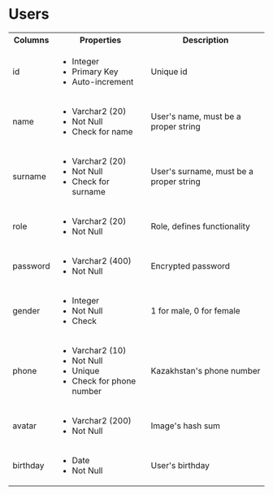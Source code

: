 # Users

<table>
  <tr>
    <th>Columns</th>
    <th>Properties</th>
    <th>Description</th>
  </tr>
  <tr>
    <td>id</td>
    <td>
      <ul>
        <li>Integer</li>
        <li>Primary Key</li>
        <li>Auto-increment</li>
      </ul>
    </td>
    <td>Unique id</td>
  </tr>
  <tr>
    <td>name</td>
    <td>
      <ul>
        <li>Varchar2 (20)</li>
        <li>Not Null</li>
        <li>Check for name</li>
      </ul>
    </td>
    <td>User's name, must be a proper string</td>
  </tr>
  <tr>
    <td>surname</td>
    <td>
      <ul>
        <li>Varchar2 (20)</li>
        <li>Not Null</li>
        <li>Check for surname</li>
      </ul>
    </td>
    <td>User's surname, must be a proper string</td>
  </tr>
  <tr>
    <td>role</td>
    <td>
      <ul>
        <li>Varchar2 (20)</li>
        <li>Not Null</li>
      </ul>
    </td>
    <td>Role, defines functionality</td>
  </tr>
  <tr>
    <td>password</td>
    <td>
      <ul>
        <li>Varchar2 (400)</li>
        <li>Not Null</li>
      </ul>
    </td>
    <td>Encrypted password</td>
  </tr>
  <tr>
    <td>gender</td>
    <td>
      <ul>
        <li>Integer</li>
        <li>Not Null</li>
        <li>Check</li>
      </ul>
    </td>
    <td>1 for male, 0 for female</td>
  </tr>
  <tr>
    <td>phone</td>
    <td>
      <ul>
        <li>Varchar2 (10)</li>
        <li>Not Null</li>
        <li>Unique</li>
        <li>Check for phone number</li>
      </ul>
    </td>
    <td>Kazakhstan's phone number</td>
  </tr>
  <tr>
    <td>avatar</td>
    <td>
      <ul>
        <li>Varchar2 (200)</li>
        <li>Not Null</li>
      </ul>
    </td>
    <td>Image's hash sum</td>
  </tr>
  <tr>
    <td>birthday</td>
    <td>
      <ul>
        <li>Date</li>
        <li>Not Null</li>
      </ul>
    </td>
    <td>User's birthday</td>
  </tr>
</table>
